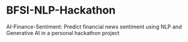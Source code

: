 # BFSI-NLP-Hackathon
AI-Finance-Sentiment: Predict financial news sentiment using NLP and Generative AI in a personal hackathon project
